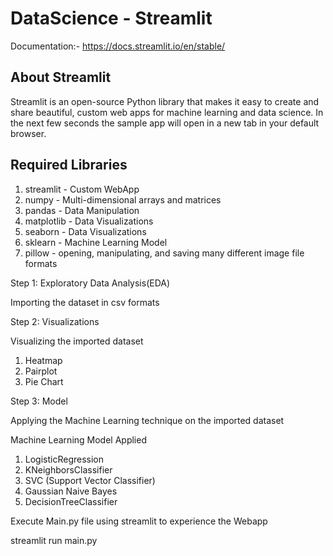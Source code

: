 # DataScience - Streamlit

Documentation:- https://docs.streamlit.io/en/stable/

## About Streamlit

Streamlit is an open-source Python library that makes it easy to create and share beautiful, custom web apps for machine learning and data science. In the next few seconds the sample app will open in a new tab in your default browser. 

## Required Libraries

1. streamlit	- Custom WebApp<br>
2. numpy		- Multi-dimensional arrays and matrices<br>
3. pandas		- Data Manipulation<br>
4. matplotlib	- Data Visualizations<br>
5. seaborn		- Data Visualizations<br>
5. sklearn		- Machine Learning Model<br>
6. pillow		- opening, manipulating, and saving many different image file formats


Step 1: Exploratory Data Analysis(EDA)

Importing the dataset in csv formats

Step 2: Visualizations

Visualizing the imported dataset

1. Heatmap<br>
2. Pairplot<br>
3. Pie Chart

Step 3: Model

Applying the Machine Learning technique on the imported dataset

Machine Learning Model Applied

1. LogisticRegression<br>
2. KNeighborsClassifier<br>
3. SVC (Support Vector Classifier)<br>
4. Gaussian Naive Bayes<br>
5. DecisionTreeClassifier<br>

Execute Main.py file using streamlit to experience the Webapp

streamlit run main.py
